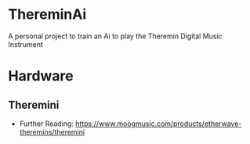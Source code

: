 # ThereminAi
A personal project to train an Ai to play the Theremin Digital Music Instrument



# Hardware

## Theremini

- Further Reading: https://www.moogmusic.com/products/etherwave-theremins/theremini